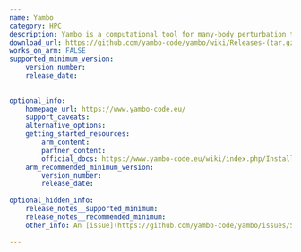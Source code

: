 ```yaml
---
name: Yambo
category: HPC
description: Yambo is a computational tool for many-body perturbation theory, used to analyze electronic properties of materials in solid-state physics.
download_url: https://github.com/yambo-code/yambo/wiki/Releases-(tar.gz-format)
works_on_arm: FALSE
supported_minimum_version:
    version_number:
    release_date:
 
 
optional_info:
    homepage_url: https://www.yambo-code.eu/
    support_caveats:
    alternative_options:
    getting_started_resources:
        arm_content:
        partner_content:
        official_docs: https://www.yambo-code.eu/wiki/index.php/Install_Yambo_on_Ubuntu/LinuxMint
    arm_recommended_minimum_version:
        version_number:
        release_date:
 
optional_hidden_info:
    release_notes__supported_minimum:
    release_notes__recommended_minimum:
    other_info: An [issue](https://github.com/yambo-code/yambo/issues/53) has been raised regarding aarch64 support but issue is still open with no resolution also tried to build the latest version of yambo but it is failing with reason "Platform <aarch64-unknown-linux-gnu> is not supported".
 
---
```

